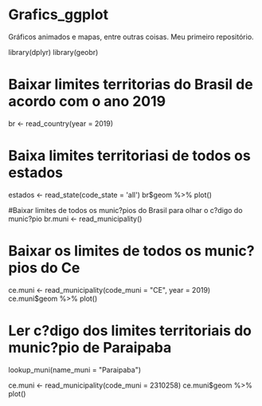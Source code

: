 # Grafics_ggplot
Gráficos animados e mapas, entre outras coisas.
Meu primeiro repositório.

library(dplyr)
library(geobr)

# Baixar limites territorias do Brasil de acordo com o ano 2019
br <- read_country(year = 2019) 

# Baixa limites territoriasi de todos os estados
estados <- read_state(code_state = 'all')
br$geom %>% plot()

#Baixar limites de todos os munic?pios do Brasil para olhar o c?digo do munic?pio
br.muni <- read_municipality()

# Baixar os limites de todos os munic?pios do Ce
ce.muni <- read_municipality(code_muni = "CE", year = 2019)
ce.muni$geom %>% plot()

# Ler c?digo dos limites territoriais do munic?pio de Paraipaba
lookup_muni(name_muni = "Paraipaba")

ce.muni <- read_municipality(code_muni = 2310258)
ce.muni$geom %>% plot()
